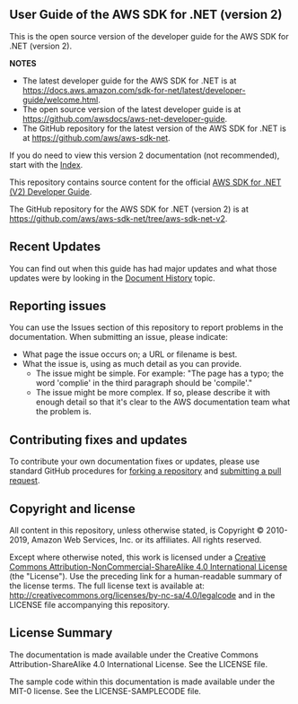 ## User Guide of the AWS SDK for .NET (version 2)

This is the open source version of the developer guide for the AWS SDK for .NET (version 2).

**NOTES**
* The latest developer guide for the AWS SDK for .NET is at https://docs.aws.amazon.com/sdk-for-net/latest/developer-guide/welcome.html.
* The open source version of the latest developer guide is at https://github.com/awsdocs/aws-net-developer-guide.
* The GitHub repository for the latest version of the AWS SDK for .NET is at https://github.com/aws/aws-sdk-net.

If you do need to view this version 2 documentation (not recommended), start with the [Index](doc_source/index.md).

This repository contains source content for the official [AWS SDK for .NET (V2) Developer Guide](https://docs.aws.amazon.com/sdk-for-net/v2/developer-guide/welcome.html).

The GitHub repository for the AWS SDK for .NET (version 2) is at https://github.com/aws/aws-sdk-net/tree/aws-sdk-net-v2.

## Recent Updates

You can find out when this guide has had major updates and what those updates were by looking in the [Document History](doc_source/document-history.md) topic.

## Reporting issues

You can use the Issues section of this repository to report problems in the documentation. When submitting an issue, please indicate:

  * What page the issue occurs on; a URL or filename is best.
  * What the issue is, using as much detail as you can provide.
    * The issue might be simple. For example: "The page has a typo; the word 'complie' in the third paragraph should be 'compile'."
    * The issue might be more complex. If so, please describe it with enough detail so that it's clear to the AWS documentation team what the problem is.

## Contributing fixes and updates

To contribute your own documentation fixes or updates, please use standard GitHub procedures for [forking a repository](https://help.github.com/articles/fork-a-repo/) and [submitting a pull request](https://help.github.com/articles/using-pull-requests/).

## Copyright and license

All content in this repository, unless otherwise stated, is Copyright © 2010-2019, Amazon Web Services, Inc. or its affiliates. All rights reserved.

Except where otherwise noted, this work is licensed under a [Creative Commons Attribution-NonCommercial-ShareAlike 4.0 International License](http://creativecommons.org/licenses/by-nc-sa/4.0/) (the "License"). Use the preceding link for a human-readable summary of the license terms. The full license text is available at: http://creativecommons.org/licenses/by-nc-sa/4.0/legalcode and in the LICENSE file accompanying this repository.

## License Summary

The documentation is made available under the Creative Commons Attribution-ShareAlike 4.0 International License. See the LICENSE file.

The sample code within this documentation is made available under the MIT-0 license. See the LICENSE-SAMPLECODE file.
